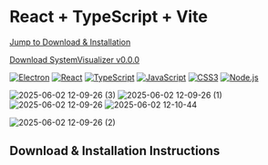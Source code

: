# React + TypeScript + Vite

[Jump to Download & Installation](#download--installation-instructions)


[Download SystemVisualizer v0.0.0](https://raw.githubusercontent.com/bobbybotbop/SystemVisualizer/main/install%20v0/systemvisualizer%200.0.0.exe)

[![Electron](https://img.shields.io/badge/Electron-181717?style=for-the-badge&logo=electron&logoColor=white)](https://www.electronjs.org/)
[![React](https://img.shields.io/badge/React-20232A?style=for-the-badge&logo=react&logoColor=61DAFB)](https://reactjs.org/)
[![TypeScript](https://img.shields.io/badge/TypeScript-007ACC?style=for-the-badge&logo=typescript&logoColor=white)](https://www.typescriptlang.org/)
[![JavaScript](https://img.shields.io/badge/JavaScript-F7DF1E?style=for-the-badge&logo=javascript&logoColor=black)](https://developer.mozilla.org/docs/Web/JavaScript)
[![CSS3](https://img.shields.io/badge/CSS3-1572B6?style=for-the-badge&logo=css3&logoColor=white)](https://developer.mozilla.org/docs/Web/CSS)
[![Node.js](https://img.shields.io/badge/Node.js-339933?style=for-the-badge&logo=node.js&logoColor=white)](https://nodejs.org/)

![2025-06-02 12-09-26 (3)](https://github.com/user-attachments/assets/fdc7cfea-4df0-448f-9f56-e8bebdde9961)
![2025-06-02 12-09-26 (1)](https://github.com/user-attachments/assets/12c295d8-4742-40c7-8bab-4b1f639aa2f3)
![2025-06-02 12-09-26](https://github.com/user-attachments/assets/e6021661-1697-42f8-a08e-e8fd948af101)
![2025-06-02 12-10-44](https://github.com/user-attachments/assets/51720a67-cc78-4821-81a4-8e3d719702a1)

![2025-06-02 12-09-26 (2)](https://github.com/user-attachments/assets/63a439ef-1161-40d5-b93e-452ea7f2ce2b)

## Download & Installation Instructions
